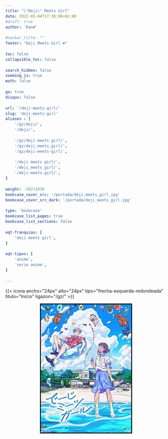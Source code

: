 ```yaml
---
title: "\"Deji\" Meets Girl"
date: 2022-05-04T17:30:00+02:00
#draft: true
author: 'Ran#'

#navbar_title: ""
footer: "Deji Meets Girl ❤️"

toc: false
collapsible_toc: false

search_hidden: false
zooming_js: true
math: false

ga: true
disqus: false

url: '/deji-meets-girl/'
slug: 'deji-meets-girl'
aliases : [
    '/gz/deji/',
    '/deji/',

    '/gz/deji meets girl/',
    '/gz/deji_meets_girl/',
    '/gz/deji-meets-girl/',

    '/deji meets girl/',
    '/deji_meets_girl/',
    '/deji-meets-girl/',
]

weight: -20211030
bookcase_cover_src: '/portada/deji_meets_girl.jpg'
bookcase_cover_src_dark: '/portada/deji_meets_girl.jpg'

type: 'bookcase'
bookcase_list_pages: true
bookcase_list_sections: false

eqt-franquias: [
    'deji meets girl',
]

eqt-tipos: [
    'anime',
    'serie anime',
]

---
```


{{< icona ancho="24px" alto="24px" tipo="frecha-esquerda-redondeada" titulo="Inicio" ligazon="/gz/" >}}

<div style="text-align: center">
    <img style="border: 3px solid currentColor" height=400 title="deji meets girl" alt="deji meets girl" src="/portada/deji_meets_girl.jpg">
</div>
